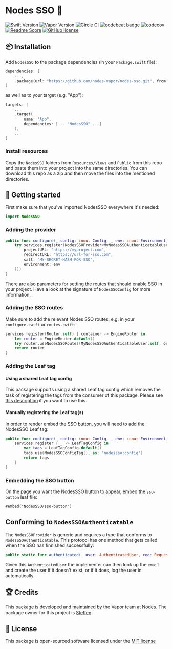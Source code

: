 # Nodes SSO 🔑
[![Swift Version](https://img.shields.io/badge/Swift-4.2-brightgreen.svg)](http://swift.org)
[![Vapor Version](https://img.shields.io/badge/Vapor-3-30B6FC.svg)](http://vapor.codes)
[![Circle CI](https://circleci.com/gh/nodes-vapor/nodes-sso/tree/master.svg?style=shield)](https://circleci.com/gh/nodes-vapor/nodes-sso)
[![codebeat badge](https://codebeat.co/badges/406e7fbd-e288-4020-b93f-92b518d60199)](https://codebeat.co/projects/github-com-nodes-vapor-nodes-sso-master)
[![codecov](https://codecov.io/gh/nodes-vapor/nodes-sso/branch/master/graph/badge.svg)](https://codecov.io/gh/nodes-vapor/nodes-sso)
[![Readme Score](http://readme-score-api.herokuapp.com/score.svg?url=https://github.com/nodes-vapor/nodes-sso)](http://clayallsopp.github.io/readme-score?url=https://github.com/nodes-vapor/nodes-sso)
[![GitHub license](https://img.shields.io/badge/license-MIT-blue.svg)](https://raw.githubusercontent.com/nodes-vapor/nodes-sso/master/LICENSE)

## 📦 Installation

Add `NodesSSO` to the package dependencies (in your `Package.swift` file):
```swift
dependencies: [
    ...,
    .package(url: "https://github.com/nodes-vapor/nodes-sso.git", from: "1.0.0-rc")
]
```

as well as to your target (e.g. "App"):

```swift
targets: [
    ...
    .target(
        name: "App",
        dependencies: [... "NodesSSO" ...]
    ),
    ...
]
```

### Install resources
Copy the `NodesSSO` folders from `Resources/Views` and `Public` from this repo and paste them into your project into the same directories. You can download this repo as a zip and then move the files into the mentioned directories.

## 🚀 Getting started

First make sure that you've imported NodesSSO everywhere it's needed:

```swift
import NodesSSO
```

### Adding the provider

```swift
public func configure(_ config: inout Config, _ env: inout Environment, _ services: inout Services) throws {
    try services.register(NodesSSOProvider<MyNodesSSOAuthenticatableUser>(config: NodesSSOConfig(
        projectURL: "https://myproject.com",
        redirectURL: "https://url-for-sso.com",
        salt: "MY-SECRET-HASH-FOR-SSO",
        environment: env
    )))
}
```

There are also parameters for setting the routes that should enable SSO in your project. Have a look at the signature of `NodesSSOConfig` for more information.

### Adding the SSO routes

Make sure to add the relevant Nodes SSO routes, e.g. in your `configure.swift` or `routes.swift`:

```swift
services.register(Router.self) { container -> EngineRouter in
    let router = EngineRouter.default()
    try router.useNodesSSORoutes(MyNodesSSOAuthenticatableUser.self, on: container)
    return router
}
```

### Adding the Leaf tag

#### Using a shared Leaf tag config

This package supports using a shared Leaf tag config which removes the task of registering the tags from the consumer of this package. Please see [this description](https://github.com/nodes-vapor/sugar#mutable-leaf-tag-config) if you want to use this.

#### Manually registering the Leaf tag(s)

In order to render embed the SSO button, you will need to add the NodesSSO Leaf tag:

```swift
public func configure(_ config: inout Config, _ env: inout Environment, _ services: inout Services) throws {
    services.register { _ -> LeafTagConfig in
        var tags = LeafTagConfig.default()
        tags.use(NodesSSOConfigTag(), as: "nodessso:config")
        return tags
    }
}
```

### Embedding the SSO button
On the page you want the NodesSSO button to appear, embed the `sso-button` leaf file:

```
#embed("NodesSSO/sso-button")
```

## Conforming to `NodesSSOAuthenticatable`

The `NodesSSOProvider` is generic and requires a type that conforms to `NodesSSOAuthenticatable`. This protocol has one method that gets called when the SSO has finnished successfully:

```swift
public static func authenticated(_ user: AuthenticatedUser, req: Request) -> Future<Response>
```

Given this `AuthenticatedUser` the implementer can then look up the `email` and create the user if it doesn't exist, or if it does, log the user in automatically.

## 🏆 Credits

This package is developed and maintained by the Vapor team at [Nodes](https://www.nodes.dk).
The package owner for this project is [Steffen](https://github.com/steffendsommer).

## 📄 License

This package is open-sourced software licensed under the [MIT license](http://opensource.org/licenses/MIT)
